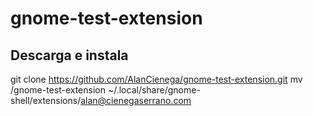 # gnome-test-extension
## Descarga e instala
git clone https://github.com/AlanCienega/gnome-test-extension.git
mv /gnome-test-extension ~/.local/share/gnome-shell/extensions/alan@cienegaserrano.com
